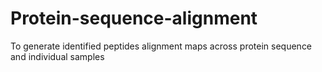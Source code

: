 # Protein-sequence-alignment
To generate identified peptides alignment maps across protein sequence and individual samples
